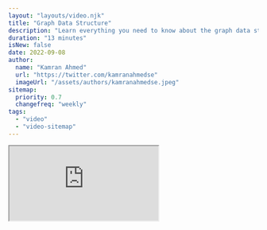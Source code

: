 ```yaml
---
layout: "layouts/video.njk"
title: "Graph Data Structure"
description: "Learn everything you need to know about the graph data structure"
duration: "13 minutes"
isNew: false
date: 2022-09-08
author:
  name: "Kamran Ahmed"
  url: "https://twitter.com/kamranahmedse"
  imageUrl: "/assets/authors/kamranahmedse.jpeg"
sitemap:
  priority: 0.7
  changefreq: "weekly"
tags:
  - "video"
  - "video-sitemap"
---
```


<iframe class="w-full aspect-video mb-5" src="https://www.youtube.com/embed/0sQE8zKhad0" title="Graph Data Structure"></iframe>
